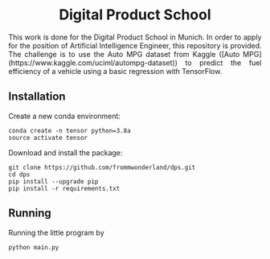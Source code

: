 <h1 align="center">
  <b>Digital Product School</b><br>
</h1>

<p align="justify">
This work is done for the Digital Product School in Munich. In order to apply for the position of Artificial Intelligence Engineer, this repository is provided. The challenge is to use the Auto MPG dataset from Kaggle ([Auto MPG](https://www.kaggle.com/uciml/autompg-dataset)) to predict the fuel efficiency of a vehicle using a basic regression with TensorFlow.
</p>

## Installation
Create a new conda environment:
```
conda create -n tensor python=3.8a
source activate tensor
```

Download and install the package:
```
git clone https://github.com/frommwonderland/dps.git
cd dps
pip install --upgrade pip
pip install -r requirements.txt
```

## Running
Running the little program by
```
python main.py
```
